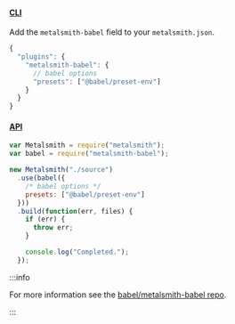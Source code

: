 #### [CLI](https://github.com/segmentio/metalsmith#cli)

Add the `metalsmith-babel` field to your `metalsmith.json`.

```js title="JavaScript"
{
  "plugins": {
    "metalsmith-babel": {
      // babel options
      "presets": ["@babel/preset-env"]
    }
  }
}
```

#### [API](https://github.com/segmentio/metalsmith#api)

```js title="JavaScript"
var Metalsmith = require("metalsmith");
var babel = require("metalsmith-babel");

new Metalsmith("./source")
  .use(babel({
    /* babel options */
    presets: ["@babel/preset-env"]
  }))
  .build(function(err, files) {
    if (err) {
      throw err;
    }

    console.log("Completed.");
  });
```

:::info
  <p>
    For more information see the <a href="https://github.com/babel/metalsmith-babel">babel/metalsmith-babel repo</a>.
  </p>
:::
